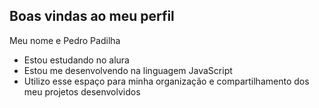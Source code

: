 ## Boas vindas ao meu perfil

Meu nome e Pedro Padilha

- Estou estudando no alura
- Estou me desenvolvendo na linguagem JavaScript
- Utilizo esse espaço para minha organização e compartilhamento dos meu projetos desenvolvidos

